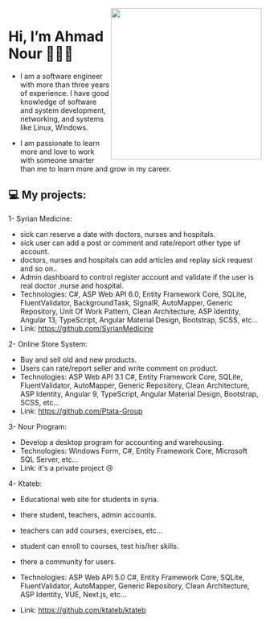 <div>
    <img align="right" src="https://media.giphy.com/media/gjrYDwbjnK8x36xZIO/giphy.gif" width="300" />
</div>

# Hi, I’m Ahmad Nour 👋🏾‍💻
- I am a software engineer with more than three years of experience. I have good knowledge of software and system development, networking, and systems like Linux, Windows.

- I am passionate to learn more and love to work with someone smarter than me to learn more and grow in my career.

## :computer: My projects:
1- Syrian Medicine:
- sick can reserve a date with doctors, nurses and hospitals.
- sick user can add a post or comment and rate/report other type of account.
- doctors, nurses and hospitals can add articles and replay sick request and so on..
- Admin dashboard to control register account and validate if the user is real doctor ,nurse and hospital.
- Technologies: C#, ASP Web API 6.0, Entity Framework Core, SQLite, FluentValidator, BackgroundTask, SignalR, 
AutoMapper, Generic Repository, Unit Of Work Pattern, Clean Architecture, ASP Identity, Angular 13, TypeScript, Angular Material Design, Bootstrap, SCSS, etc...
- Link: https://github.com/SyrianMedicine

2- Online Store System:
- Buy and sell old and new products.
- Users can rate/report seller and write comment on product.
- Technologies: ASP Web API 3.1 C#, Entity Framework Core, SQLite, FluentValidator, AutoMapper, Generic Repository, Clean
Architecture, ASP Identity, Angular 9, TypeScript, Angular Material Design, Bootstrap, SCSS, etc...
- Link: https://github.com/Ptata-Group

3- Nour Program:
- Develop a desktop program for accounting and warehousing.
- Technologies: Windows Form, C#, Entity Framework Core, Microsoft SQL Server, etc...
- Link: it's a private project :cry:

4- Ktateb:
- Educational web site for students in syria.
- there student, teachers, admin accounts.
- teachers can add courses, exercises, etc...
- student can enroll to courses, test his/her skills.
- there a community for users. 
- Technologies: ASP Web API 5.0 C#, Entity Framework Core, SQLite, FluentValidator, AutoMapper, Generic Repository, Clean
Architecture, ASP Identity, VUE, Next.js, etc...
- Link: https://github.com/ktateb/ktateb

  </div>
</div>
   
